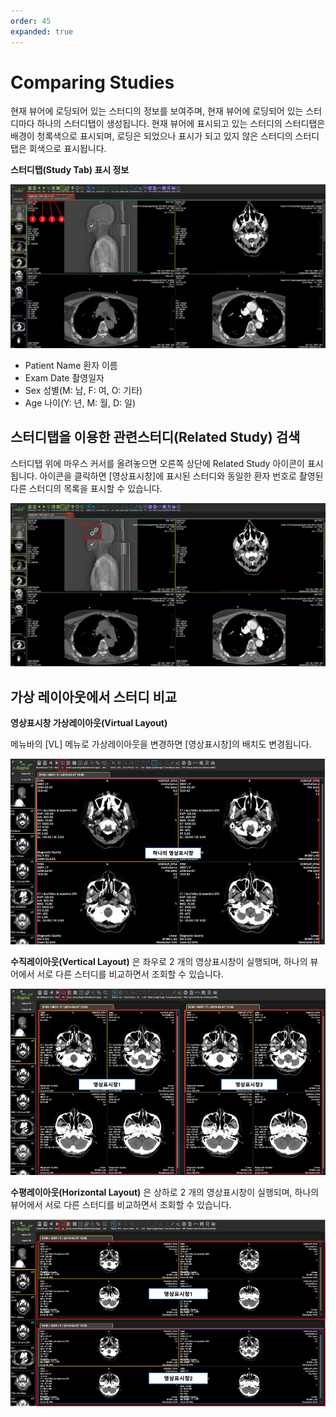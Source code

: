 ```yaml
---
order: 45
expanded: true
---
```


# Comparing Studies

현재 뷰어에 로딩되어 있는 스터디의 정보를 보여주며, 현재 뷰어에 로딩되어 있는 스터디마다 하나의 스터디탭이 생성됩니다.
현재 뷰어에 표시되고 있는 스터디의 스터디탭은 배경이 청록색으로 표시되며, 로딩은 되었으나 표시가 되고 있지 않은 스터디의 스터디탭은 회색으로 표시됩니다.


**스터디탭(Study Tab) 표시 정보**

![](img/studytab.png)

- Patient Name 환자 이름
- Exam Date 촬영일자
- Sex 성별(M: 남, F: 여, O: 기타)
- Age 나이(Y: 년, M: 월, D: 일)

## 스터디탭을 이용한 관련스터디(Related Study) 검색
스터디탭 위에 마우스 커서를 올려놓으면 오른쪽 상단에 Related Study 아이콘이 표시됩니다.
아이콘을 클릭하면 [영상표시창]에 표시된 스터디와 동일한 환자 번호로 촬영된 다른 스터디의 목록을 표시할 수 있습니다.


![](img/study_related.png)


## 가상 레이아웃에서 스터디 비교

**영상표시창 가상레이아웃(Virtual Layout)**

메뉴바의 [VL] 메뉴로 가상레이아웃을 변경하면 [영상표시창]의 배치도 변경됩니다.

![](img/vl_ex.png)

**수직레이아웃(Vertical Layout)** 은 좌우로 2 개의 영상표시창이 실행되며, 하나의 뷰어에서 서로 다른 스터디를 비교하면서 조회할 수 있습니다.

![Vertical Layout](img/vl_ex2.png)

**수평레이아웃(Horizontal Layout)** 은 상하로 2 개의 영상표시창이 실행되며, 하나의 뷰어에서 서로 다른 스터디를 비교하면서 조회할 수 있습니다.

![Horizontal Layout](img/vl_ex3.png)

